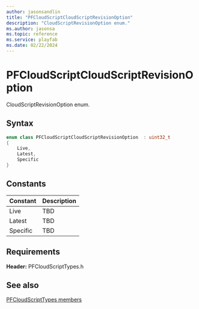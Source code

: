 ```yaml
---
author: jasonsandlin
title: "PFCloudScriptCloudScriptRevisionOption"
description: "CloudScriptRevisionOption enum."
ms.author: jasonsa
ms.topic: reference
ms.service: playfab
ms.date: 02/22/2024
---
```


# PFCloudScriptCloudScriptRevisionOption  

CloudScriptRevisionOption enum.    

## Syntax  
  
```cpp
enum class PFCloudScriptCloudScriptRevisionOption  : uint32_t  
{  
    Live,  
    Latest,  
    Specific  
}  
```  
  
## Constants  
  
| Constant | Description |
| --- | --- |
| Live | TBD   |  
| Latest | TBD   |  
| Specific | TBD   |  
  
  
## Requirements  
  
**Header:** PFCloudScriptTypes.h
  
## See also  
[PFCloudScriptTypes members](../pfcloudscripttypes_members.md)  

  
  
